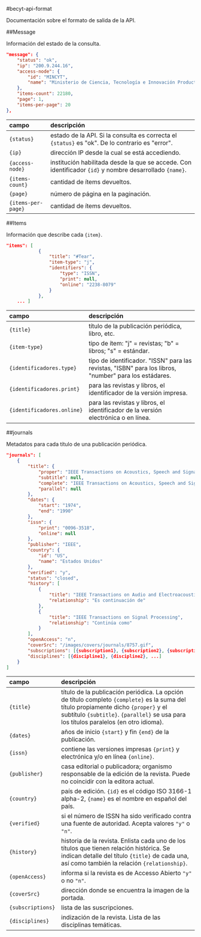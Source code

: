 #becyt-api-format

Documentación sobre el formato de salida de la API.

##Message

Información del estado de la consulta.

```json
"message": {
	"status": "ok",
	"ip": "200.9.244.16",
	"access-node": {
		"id": "MINCYT",
		"name": "Ministerio de Ciencia, Tecnología e Innovación Productiva"
	},
	"items-count": 22180,
	"page": 1,
	"items-per-page": 20
},
```

| campo | descripción |
|:------|:------------|
| `{status}` | estado de la API. Si la consulta es correcta el `{status}` es "ok". De lo contrario es "error". |
| `{ip}` | dirección IP desde la cual se está accediendo. |
| `{access-node}` | institución habilitada desde la que se accede. Con identificador `{id}` y nombre desarrollado `{name}`.
| `{items-count}` | cantidad de ítems devueltos. |
| `{page}` | número de página en la paginación. |
| `{items-per-page}` | cantidad de ítems devueltos.  |

##Items

Información que describe cada `{item}`.

```json
"items": [
			{
				"title": "#Tear",
				"item-type": "j",
				"identifiers": {
					"type": "ISSN",
					"print": null,
					"online": "2238-8079"
				}
			},
	... ]
```

| campo | descripción |
|:------|:------------|
| `{title}` | título de la publicación periódica, libro, etc. |
| `{item-type}` | tipo de ítem: "j" = revistas; "b" = libros; "s" = estándar. |
| `{identificadores.type}` | tipo de identificador. "ISSN" para las revistas, "ISBN" para los libros, "number" para los estádares. |
| `{identificadores.print}` | para las revistas y libros, el identificador de la versión impresa. |
| `{identificadores.online}` | para las revistas y libros, el identificador de la versión electrónica o en línea. |

##journals

Metadatos para cada título de una publicación periódica.

```json
"journals": [
	{
		"title": {
			"proper": "IEEE Transactions on Acoustics, Speech and Signal Processing",
			"subtitle": null,
			"complete": "IEEE Transactions on Acoustics, Speech and Signal Processing",
			"parallel": null
		},
		"dates": {
			"start": "1974",
			"end": "1990"
		},
		"issn": {
			"print": "0096-3518",
			"online": null
		},
		"publisher": "IEEE",
		"country": {
			"id": "US",
			"name": "Estados Unidos"
		},
		"verified": "y",
		"status": "closed",
		"history": [
			{
				"title": "IEEE Transactions on Audio and Electroacoustics",
				"relationship": "Es continuación de"
			},
			{
				"title": "IEEE Transactions on Signal Processing",
				"relationship": "Continúa como"
			}
		],
		"openAccess": "n",
		"coverSrc": "/images/covers/journals/8757.gif",
		"subscriptions": [{subscription1}, {subscription2}, {subscription3}, ...],
		"disciplines": [{discipline1}, {discipline2}, ...]
	}
]
```

| campo | descripción |
|:------|:------------|
| `{title}` | título de la publicación periódica. La opción de título completo `{complete}` es la suma del título propiamente dicho `{proper}` y el subtítulo `{subtitle}`. `{parallel}` se usa para los títulos paralelos (en otro idioma). |
| `{dates}` | años de inicio `{start}` y fin  `{end}` de la publicación. |
| `{issn}` | contiene las versiones impresas `{print}` y electrónica y/o en línea `{online}`. |
| `{publisher}` | casa editorial o publicadora; organismo responsable de la edición de la revista. Puede no coincidir con la editora actual. |
| `{country}` | país de edición. `{id}` es el código ISO 3166-1 alpha-2, `{name}` es el nombre en español del país. |
| `{verified}` | si el número de ISSN ha sido verificado contra una fuente de autoridad. Acepta valores `"y"` o `"n"`. |
| `{history}` | historia de la revista. Enlista cada uno de los títulos que tienen relación histórica. Se indican detalle del título `{title}` de cada una, así como también la relación `{relationship}`. |
| `{openAccess}` | informa si la revista es de Accesso Abierto `"y"` o no `"n"`. |
| `{coverSrc}` | dirección donde se encuentra la imagen de la portada. |
| `{subscriptions}`| lista de las suscripciones. |
| `{disciplines}`| indización de la revista. Lista de las disciplinas temáticas. |
